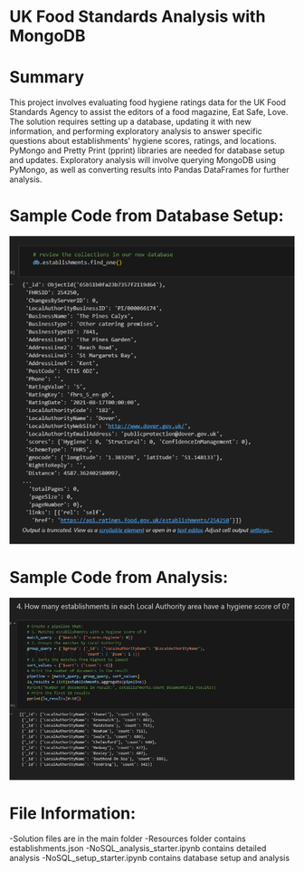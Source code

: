# UK Food Standards Analysis with MongoDB

# Summary

This project involves evaluating food hygiene ratings data for the UK Food Standards Agency to assist the editors of a food magazine, Eat Safe, Love. The solution requires setting up a database, updating it with new information, and performing exploratory analysis to answer specific questions about establishments' hygiene scores, ratings, and locations. PyMongo and Pretty Print (pprint) libraries are needed for database setup and updates. Exploratory analysis will involve querying MongoDB using PyMongo, as well as converting results into Pandas DataFrames for further analysis.

# Sample Code from Database Setup:

![alt text](Resources/reviewing_collection_data_in_DB.png)

# Sample Code from Analysis:

![alt text](Resources/analyzing_data_in_DB.png)

# File Information:

-Solution files are in the main folder
-Resources folder contains establishments.json
-NoSQL_analysis_starter.ipynb contains detailed analysis
-NoSQL_setup_starter.ipynb contains database setup and analysis
